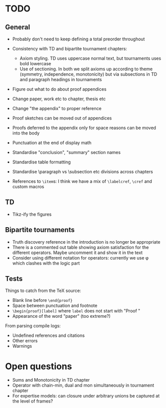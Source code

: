 # TODO

## General

- Probably don't need to keep defining a total preorder throughout

- Consistency with TD and bipartite tournament chapters:
    - Axiom styling. TD uses uppercase normal text, but tournaments uses bold
      lowercase
    - Use of sectioning. In both we split axioms up according to theme
      (symmetry, independence, monotonicity) but via subsections in TD and
      paragraph headings in tournaments

- Figure out what to do about proof appendices

- Change paper, work etc to chapter, thesis etc

- Change "the appendix" to proper reference

- Proof sketches can be moved out of appendices

- Proofs deferred to the appendix only for space reasons can be moved into the
  body

- Punctuation at the end of display math

- Standardise "conclusion", "summary" section names

- Standardise table formatting

- Standardise \paragraph vs \subsection etc divisions across chapters

- References to `\item`s: I think we have a mix of `\labelcref`, `\cref` and
  custom macros

## TD

- Tikz-ify the figures

## Bipartite tournaments

- Truth discovery reference in the introduction is no longer be appropriate
- There is a commented out table showing axiom satisfaction for the different
  operators. Maybe uncomment it and show it in the text
- Consider using different notation for operators: currently we use φ which
  clashes with the logic part

## Tests

Things to catch from the TeX source:

- Blank line before `\end{proof}`
- Space between punctuation and footnote
- `\begin{proof}[label]` where `label` does not start with "Proof "
- Appearance of the word "paper" (too extreme?)

From parsing compile logs:

- Undefined references and citations
- Other errors
- Warnings

# Open questions

- Sums and Monotonicity in TD chapter
- Operator with chain-min, dual and mon simultaneously in tournament chapter
- For expertise models: can closure under arbitrary unions be captured at the
  level of frames?
